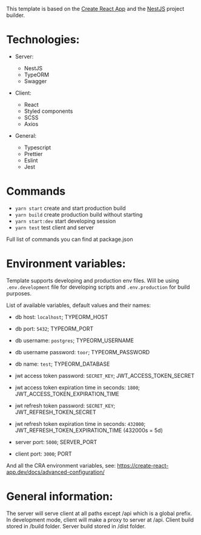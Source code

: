 This template is based on the [Create React App](https://github.com/facebook/create-react-app) and the [NestJS](https://nestjs.com/) project builder.

# Technologies:

- Server:

  - NestJS
  - TypeORM
  - Swagger

- Client:

  - React
  - Styled components
  - SCSS
  - Axios

- General:

  - Typescript
  - Prettier
  - Eslint
  - Jest

# Commands

- `yarn start` create and start production build
- `yarn build` create production build without starting
- `yarn start:dev` start developing session
- `yarn test` test client and server

Full list of commands you can find at package.json

# Environment variables:

Template supports developing and production env files. Will be using `.env.development` file for developing scripts and `.env.production` for build purposes.

List of available variables, default values and their names:

- db host: `localhost`; TYPEORM_HOST
- db port: `5432`; TYPEORM_PORT
- db username: `postgres`; TYPEORM_USERNAME
- db username password: `toor`; TYPEORM_PASSWORD
- db name: `test`; TYPEORM_DATABASE

- jwt access token password: `SECRET_KEY`; JWT_ACCESS_TOKEN_SECRET
- jwt access token expiration time in seconds: `1800`; JWT_ACCESS_TOKEN_EXPIRATION_TIME
- jwt refresh token password: `SECRET_KEY`; JWT_REFRESH_TOKEN_SECRET
- jwt refresh token expiration time in seconds: `432000`; JWT_REFRESH_TOKEN_EXPIRATION_TIME (432000s = 5d)

- server port: `5000`; SERVER_PORT
- client port: `3000`; PORT

And all the CRA environment variables, see: https://create-react-app.dev/docs/advanced-configuration/

# General information:

The server will serve client at all paths except /api which is a global prefix. In development mode, client will make a proxy to server at /api.
Client build stored in /build folder. Server build stored in /dist folder.
